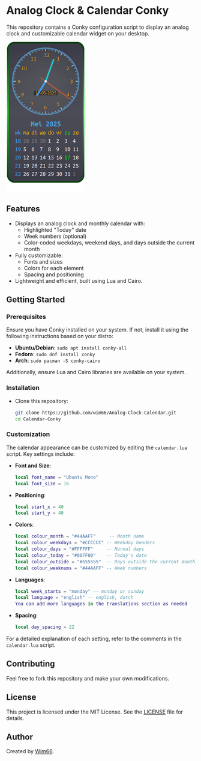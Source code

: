 # Analog Clock & Calendar Conky

This repository contains a Conky configuration script to display an analog clock and customizable calendar widget on your desktop.

![Calendar-Conky](preview.png)

## Features

- Displays an analog clock and monthly calendar with:
  - Highlighted "Today" date
  - Week numbers (optional)
  - Color-coded weekdays, weekend days, and days outside the current month
- Fully customizable:
  - Fonts and sizes
  - Colors for each element
  - Spacing and positioning
- Lightweight and efficient, built using Lua and Cairo.

## Getting Started

### Prerequisites

Ensure you have Conky installed on your system. If not, install it using the following instructions based on your distro:

- **Ubuntu/Debian**: `sudo apt install conky-all`
- **Fedora**: `sudo dnf install conky`
- **Arch**: `sudo pacman -S conky-cairo`

Additionally, ensure Lua and Cairo libraries are available on your system.

### Installation

- Clone this repository:
   ```bash
   git clone https://github.com/wim66/Analog-Clock-Calendar.git
   cd Calendar-Conky
   ```

### Customization

The calendar appearance can be customized by editing the `calendar.lua` script. Key settings include:

- **Font and Size**:
  ```lua
  local font_name = "Ubuntu Mono"
  local font_size = 16
  ```

- **Positioning**:
  ```lua
  local start_x = 40
  local start_y = 40
  ```

- **Colors**:
  ```lua
  local colour_month = "#44AAFF"     -- Month name
  local colour_weekdays = "#CCCCCC" -- Weekday headers
  local colour_days = "#FFFFFF"     -- Normal days
  local colour_today = "#00FF00"    -- Today's date
  local colour_outside = "#555555"  -- Days outside the current month
  local colour_weeknums = "#44AAFF" -- Week numbers
  ```
- **Languages**:
  ```lua
  local week_starts = "monday" -- monday or sunday
  local language = "english" -- english, dutch
  You can add more languages in the translations section as needed
  ```

- **Spacing**:
  ```lua
  local day_spacing = 22
  ```

For a detailed explanation of each setting, refer to the comments in the `calendar.lua` script.

## Contributing

Feel free to fork this repository and make your own modifications.

## License

This project is licensed under the MIT License. See the [LICENSE](LICENSE) file for details.

## Author

Created by [Wim66](https://github.com/wim66).